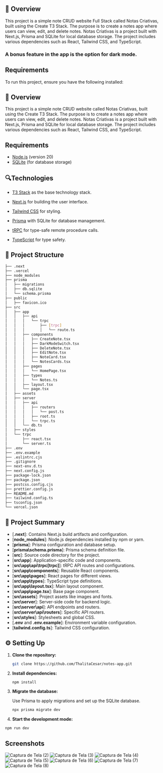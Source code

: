 











<h2 align="Notas Criativas</h2>

# 📌 Overview

This project is a simple note CRUD website Full Stack called Notas Criativas, built using the Create T3 Stack. The purpose is to create a notes app where users can view, edit, and delete notes. Notas Criativas is a project built with Next.js, Prisma and SQLite for local database storage. The project includes various dependencies such as React, Tailwind CSS, and TypeScript. 
### A bonus feature in the app is the option for dark mode.

## Requirements

To run this project, ensure you have the following installed:

<h2 align="Notas Criativas</h2>

# 📌 Overview

This project is a simple note CRUD website called Notas Criativas, built using the Create T3 Stack. The purpose is to create a notes app where users can view, edit, and delete notes. Notas Criativas is a project built with Next.js, Prisma and SQLite for local database storage. The project includes various dependencies such as React, Tailwind CSS, and TypeScript.

## Requirements

- [Node.js](https://nodejs.org/en/) (version 20)
- [SQLite](https://www.sqlite.org/download.html) (for database storage)

## 🔍Technologies

* [T3 Stack](https://create.t3.gg/) as the base technology stack.

* [Next.js](https://nextjs.org) for building the user interface.
  
* [Tailwind CSS](https://tailwindcss.com) for styling.
  
* [Prisma](https://www.prisma.io) with SQLite for database management.
  
* [tRPC](https://trpc.io) for type-safe remote procedure calls.
  
* [TypeScript](https://www.typescriptlang.org) for type safety.


## 📁 Project Structure

```bash
├── .next
├── .vercel
├── node_modules
├── prisma
│   ├── migrations
│   ├── db.sqlite
│   └── schema.prisma
├── public
│   ├── favicon.ico
├── src
│   ├── app
│   │   ├── api
│   │   │   └── trpc
│   │   │       ├── [trpc]
│   │   │       │   └── route.ts
│   │   ├── components
│   │   │   ├── CreateNote.tsx
│   │   │   ├── DarkModeSwitch.tsx
│   │   │   ├── DeleteNote.tsx
│   │   │   ├── EditNote.tsx
│   │   │   ├── NoteCard.tsx
│   │   │   └── NotesCards.tsx
│   │   ├── pages
│   │   │   └── HomePage.tsx
│   │   ├── types
│   │   │   └── Notes.ts
│   │   ├── layout.tsx
│   │   └── page.tsx
│   ├── assets
│   ├── server
│   │   ├── api
│   │   │   ├── routers
│   │   │   │   └── post.ts
│   │   │   ├── root.ts
│   │   │   └── trpc.ts
│   │   └── db.ts
│   ├── styles
│   └── trpc
│       ├── react.tsx
│       └── server.ts
├── .env
├── .env.example
├── .eslintrc.cjs
├── .gitignore
├── next-env.d.ts
├── next.config.js
├── package-lock.json
├── package.json
├── postcss.config.cjs
├── prettier.config.js
├── README.md
├── tailwind.config.ts
├── tsconfig.json
└── vercel.json

```

## 📝 Project Summary

- [**.next**]: Contains Next.js build artifacts and configuration.
- [**node_modules**]: Node.js dependencies installed by npm or yarn.
- [**prisma**]: Prisma configuration and database setup.
- [**prisma\schema.prisma**]: Prisma schema definition file.
- [**src**]: Source code directory for the project.
- [**src\app**]: Application-specific code and components.
- [**src\app\api\trpc\[trpc]**]: tRPC API routes and configurations.
- [**src\app\components**]: Reusable React components.
- [**src\app\pages**]: React pages for different views.
- [**src\app\types**]: TypeScript type definitions.
- [**src\app\layout.tsx**]: Main layout component.
- [**src\app\page.tsx**]: Base page component.
- [**src\assets**]: Project assets like images and fonts.
- [**src\server**]: Server-side code for backend logic.
- [**src\server\api**]: API endpoints and routers.
- [**src\server\api\routers**]: Specific API routers.
- [**src\styles**]: Stylesheets and global CSS.
- [**.env** and **.env.example**]: Environment variable configuration.
- [**tailwind.config.ts**]: Tailwind CSS configuration.


## ⚙️ Setting Up

1. **Clone the repository:**

   ```bash
   git clone https://github.com/ThalitaCesar/notes-app.git
   ```

2. **Install dependencies:**

   ```bash
   npm install
   ```

3. **Migrate the database:**

   Use Prisma to apply migrations and set up the SQLite database.

   ```bash
   npx prisma migrate dev
   ```
4. **Start the development mode:**
```bash
npm run dev
```

## Screenshots
![Captura de Tela (2)](https://github.com/ThalitaCesar/notes-app/assets/83131771/56b51b07-bc32-4413-b162-3b9d933cd809)
![Captura de Tela (3)](https://github.com/ThalitaCesar/notes-app/assets/83131771/9a37d557-59b0-484b-98a2-a6e5ae5ff204)
![Captura de Tela (4)](https://github.com/ThalitaCesar/notes-app/assets/83131771/a5d9ec7b-d5d2-4250-a1b2-266ad825acfe)
![Captura de Tela (5)](https://github.com/ThalitaCesar/notes-app/assets/83131771/9e3a745a-a9fc-4549-b530-4a6df9275b39)
![Captura de Tela (6)](https://github.com/ThalitaCesar/notes-app/assets/83131771/11fbc351-c594-41c1-8905-f4da774329fe)
![Captura de Tela (7)](https://github.com/ThalitaCesar/notes-app/assets/83131771/42d59f08-6203-4b34-8cc3-46e7f8dc1335)
![Captura de Tela (8)](https://github.com/ThalitaCesar/notes-app/assets/83131771/cfe26145-1b26-4301-97bb-f60f012ac58a)




